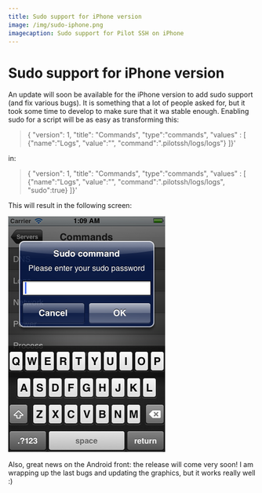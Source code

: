 ```yaml
---
title: Sudo support for iPhone version
image: /img/sudo-iphone.png
imagecaption: Sudo support for Pilot SSH on iPhone
---
```


# Sudo support for iPhone version

An update will soon be available for the iPhone version to add sudo support (and fix various bugs). It is something that a lot of people asked for, but it took some time to develop to make sure that it wa stable enough. Enabling sudo for a script will be as easy as transforming this:

> { "version": 1, "title": "Commands", "type":"commands", "values" : [ {"name":"Logs", "value":"", "command":".pilotssh/logs/logs"} ]}'

in:

> { "version": 1, "title": "Commands", "type":"commands", "values" : [ {"name":"Logs", "value":"", "command":".pilotssh/logs/logs", "sudo":true} ]}'

This will result in the following screen:

<img src="/img/sudo-iphone.png" />

Also, great news on the Android front: the release will come very soon! I am wrapping up the last bugs and updating the graphics, but it works really well :)

